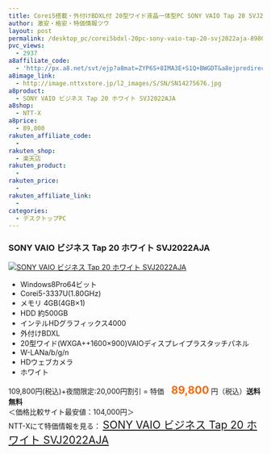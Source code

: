 ```yaml
---
title: Corei5搭載・外付けBDXL付 20型ワイド液晶一体型PC SONY VAIO Tap 20 SVJ2022AJA 特価89,800円！送料無料！
author: 激安・格安・特価情報ツウ
layout: post
permalink: /desktop_pc/corei5bdxl-20pc-sony-vaio-tap-20-svj2022aja-89800-2.html
pvc_views:
  - 2937
a8affiliate_code:
  - 'http://px.a8.net/svt/ejp?a8mat=ZYP6S+8IMA3E+S1Q+BWGDT&a8ejpredirect=http://nttxstore.jp/_II_SN14275676'
a8image_link:
  - http://image.nttxstore.jp/l2_images/S/SN/SN14275676.jpg
a8product:
  - SONY VAIO ビジネス Tap 20 ホワイト SVJ2022AJA
a8shop:
  - NTT-X
a8price:
  - 89,800
rakuten_affiliate_code:
  - 
rakuten_shop:
  - 楽天店
rakuten_product:
  - 
rakuten_price:
  - 
rakuten_affiliate_link:
  - 
categories:
  - デスクトップPC
---
```

### SONY VAIO ビジネス Tap 20 ホワイト SVJ2022AJA

<div class="img-bg2 img_L">
  <a title="SONY VAIO ビジネス Tap 20 ホワイト SVJ2022AJA" href="http://px.a8.net/svt/ejp?a8mat=ZYP6S+8IMA3E+S1Q+BWGDT&a8ejpredirect=http://nttxstore.jp/_II_SN14275676" target="_blank"><img src="http://i0.wp.com/image.nttxstore.jp/l2_images/S/SN/SN14275676.jpg?resize=120%2C120" border="0" alt="SONY VAIO ビジネス Tap 20 ホワイト SVJ2022AJA" style="border: 0pt none;" data-recalc-dims="1" /></a>
</div>

<!--more-->

  * Windows8Pro64ビット
  * Corei5-3337U(1.80GHz)
  * メモリ 4GB(4GB×1)
  * HDD 約500GB
  * インテルHDグラフィックス4000
  * 外付けBDXL
  * 20型ワイド(WXGA++1600×900)VAIOディスプレイプラスタッチパネル
  * W-LANa/b/g/n
  * HDウェブカメラ
  * ホワイト

109,800円(税込)+夜間限定:20,000円割引 = 特価　<span style="color: #ff6600; font-size: 150%;"><strong>89,800</strong></span> 円（税込）**送料無料**  
＜価格比較サイト最安値：104,000円＞  
NTT-Xにて特価情報を見る： <span style="font-size: 150%;"><a href="http://px.a8.net/svt/ejp?a8mat=ZYP6S+8IMA3E+S1Q+BWGDT&a8ejpredirect=http://nttxstore.jp/_II_SN14275676" target="_blank">SONY VAIO ビジネス Tap 20 ホワイト SVJ2022AJA</a></span>